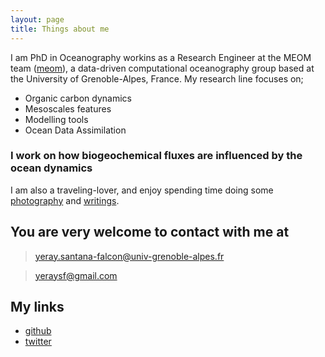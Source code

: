 ```yaml
---
layout: page
title: Things about me
---
```



I am PhD in Oceanography workins as a Research Engineer at the MEOM team ([meom]), a data-driven computational oceanography group based at the University of Grenoble-Alpes, France. My research line focuses on;

  - Organic carbon dynamics
  - Mesoscales features
  - Modelling tools
  - Ocean Data Assimilation

### I work on how biogeochemical fluxes are influenced by the ocean dynamics

I am also a traveling-lover, and enjoy spending time doing some [photography] and [writings].

## You are very welcome to contact with me at
> yeray.santana-falcon@univ-grenoble-alpes.fr

> yeraysf@gmail.com

## My links
* [github] 
* [twitter]


[photography]: <https://500px.com/yeraysf>
[writings]: <http://principia.io/staff/yeray/>
[github]: <https://github.com/ysantanaf>
[twitter]: <https://twitter.com/yeraysf>
[meom]: <http://meom-group.github.io/>
